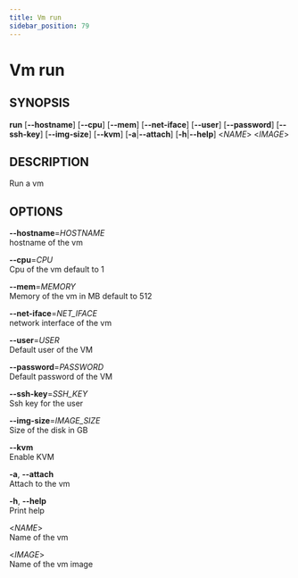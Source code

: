 ```yaml
---
title: Vm run
sidebar_position: 79
---
```


# Vm run

## SYNOPSIS

**run** \[**--hostname**\] \[**--cpu**\] \[**--mem**\]
\[**--net-iface**\] \[**--user**\] \[**--password**\] \[**--ssh-key**\]
\[**--img-size**\] \[**--kvm**\] \[**-a**\|**--attach**\]
\[**-h**\|**--help**\] \<*NAME*\> \<*IMAGE*\>

## DESCRIPTION

Run a vm

## OPTIONS

**--hostname**=*HOSTNAME*  
hostname of the vm

**--cpu**=*CPU*  
Cpu of the vm default to 1

**--mem**=*MEMORY*  
Memory of the vm in MB default to 512

**--net-iface**=*NET_IFACE*  
network interface of the vm

**--user**=*USER*  
Default user of the VM

**--password**=*PASSWORD*  
Default password of the VM

**--ssh-key**=*SSH_KEY*  
Ssh key for the user

**--img-size**=*IMAGE_SIZE*  
Size of the disk in GB

**--kvm**  
Enable KVM

**-a**, **--attach**  
Attach to the vm

**-h**, **--help**  
Print help

\<*NAME*\>  
Name of the vm

\<*IMAGE*\>  
Name of the vm image
